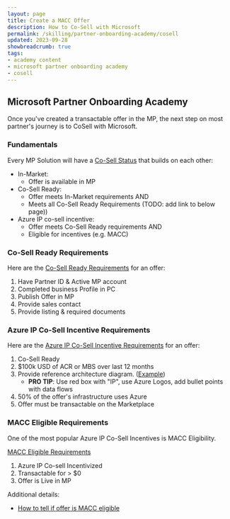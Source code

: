 ```yaml
---
layout: page
title: Create a MACC Offer
description: How to Co-Sell with Microsoft
permalink: /skilling/partner-onboarding-academy/cosell
updated: 2023-09-28
showbreadcrumb: true
tags: 
- academy content
- microsoft partner onboarding academy
- cosell
---
```


## Microsoft Partner Onboarding Academy

Once you've created a transactable offer in the MP, the next step on most partner's journey is to CoSell with Microsoft.



### Fundamentals

Every MP Solution will have a [Co-Sell Status](https://learn.microsoft.com/en-us/partner-center/co-sell-requirements#co-sell-statuses) that builds on each other:

- In-Market:
  - Offer is available in MP
- Co-Sell Ready:
  - Offer meets In-Market requirements AND
  - Meets all Co-Sell Ready Requirements (TODO: add link to below page))
- Azure IP co-sell incentive:
  - Offer meets Co-Sell Ready requirements AND
  - Eligible for incentives (e.g. MACC)


### Co-Sell Ready Requirements

Here are the [Co-Sell Ready Requirements](https://learn.microsoft.com/en-us/partner-center/co-sell-requirements#requirements-for-co-sell-ready-status) for an offer:

1. Have Partner ID & Active MP account
2. Completed business Profile in PC
3. Publish Offer in MP
4. Provide sales contact
5. Provide listing & required documents


###  Azure IP Co-Sell Incentive Requirements

Here are the [Azure IP Co-Sell Incentive Requirements](https://learn.microsoft.com/en-us/partner-center/co-sell-requirements#requirements-for-azure-ip-co-sell-incentive-status) for an offer:

1. Co-Sell Ready
2. $100k USD of ACR or MBS over last 12 months
3. Provide reference architecture diagram. ([Example](https://learn.microsoft.com/en-us/partner-center/reference-architecture-diagram#example-reference-architecture-diagram-vertical-industry-chatbot))
   - __PRO TIP__:  Use red box with "IP", use Azure Logos, add bullet points with data flows
4. 50% of the offer's infrastructure uses Azure
5. Offer must be transactable on the Marketplace

### MACC Eligible Requirements

One of the most popular Azure IP Co-Sell Incentives is MACC Eligibility.  

[MACC Eligible Requirements](https://learn.microsoft.com/en-us/partner-center/marketplace/azure-consumption-commitment-enrollment#requirements-for-an-offer-to-be-enrolled-in-macc) 

1. Azure IP Co-sell Incentivized
2. Transactable for > $0
3. Offer is Live in MP
 
Additional details:
- [How to tell if offer is MACC eligible](https://learn.microsoft.com/en-us/partner-center/marketplace/azure-consumption-commitment-enrollment#how-to-see-if-your-offer-is-enrolled-in-the-macc-program)

